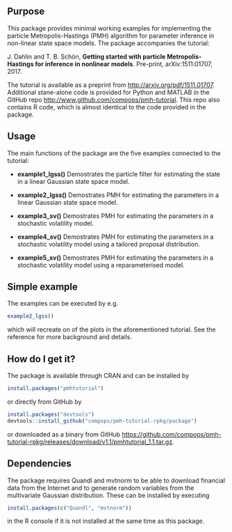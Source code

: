 ## Purpose
This package provides minimal working examples for implementing the particle Metropolis-Hastings (PMH) algorithm for parameter inference in non-linear state space models. The package accompanies the tutorial:

J. Dahlin and T. B. Schön, **Getting started with particle Metropolis-Hastings for inference in nonlinear models**. Pre-print, arXiv:1511:01707, 2017.

The tutorial is available as a preprint from http://arxiv.org/pdf/1511.01707. Additional stane-alone code is provided for Python and MATLAB in the GitHub repo http://www.github.com/compops/pmh-tutorial. This repo also contains R code, which is almost identical to the code provided in the package. 

## Usage
The main functions of the package are the five examples connected to the tutorial:

* **example1_lgss()** Demostrates the particle filter for estimating the
state in a linear Gaussian state space model.

* **example2_lgss()** Demostrates PMH for estimating the parameters in a 
linear Gaussian state space model.

* **example3_sv()** Demostrates PMH for estimating the parameters in a 
stochastic volatility model.

* **example4_sv()** Demostrates PMH for estimating the parameters in a 
stochastic volatility model using a tailored proposal distribution.

* **example5_sv()** Demostrates PMH for estimating the parameters in a 
stochastic volatility model using a reparameterised model.

## Simple example
The examples can be executed by e.g.
``` R
example2_lgss()
``` 
which will recreate on of the plots in the aforementioned tutorial. See the reference for more background and details.

## How do I get it?
The package is available through CRAN and can be installed by
``` R
install.packages("pmhtutorial")
``` 
or directly from GitHub by
``` R
install.packages("devtools")
devtools::install_github("compops/pmh-tutorial-rpkg/package")
``` 
or downloaded as a binary from GitHub https://github.com/compops/pmh-tutorial-rpkg/releases/download/v1.1/pmhtutorial_1.1.tar.gz.


## Dependencies
The package requires Quandl and mvtnorm to be able to download financial data from the Internet and to generate random variables from the multivariate Gaussian distribution. These can be installed by executing
``` R
install.packages(c("Quandl", "mvtnorm"))
``` 
in the R console if it is not installed at the same time as this package.